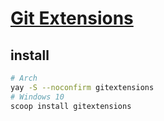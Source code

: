 # [Git Extensions](https://github.com/gitextensions/gitextensions)

## install

```sh
# Arch
yay -S --noconfirm gitextensions
# Windows 10
scoop install gitextensions
```

